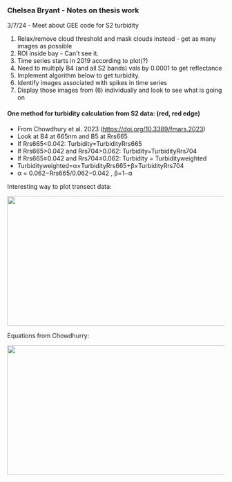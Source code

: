 ### Chelsea Bryant - Notes on thesis work

3/7/24 - Meet about GEE code for S2 turbidity
1. Relax/remove cloud threshold and mask clouds instead - get as many images as possible
2. ROI inside bay - Can't see it.
3. Time series starts in 2019 according to plot(?)
4. Need to multiply B4 (and all S2 bands) vals by 0.0001 to get reflectance
5. Implement algorithm below to get turbidity.
6. Identify images associated with spikes in time series
7. Display those images from (6) individually and look to see what is going on


#### One method for turbidity calculation from S2 data: (red, red edge) 
 - From Chowdhury et al. 2023 (https://doi.org/10.3389/fmars.2023)
 - Look at B4 at 665nm and B5 at Rrs665
 - If Rrs665<0.042: Turbidity=TurbidityRrs665
 - If Rrs665>0.042 and Rrs704>0.062: Turbidity=TurbidityRrs704
 - If Rrs665≥0.042 and Rrs704≤0.062: Turbidity = Turbidityweighted
 - Turbidityweighted=α×TurbidityRrs665+β×TurbidityRrs704
 - α = 0.062−Rrs665/0.062−0.042 , β=1−α

Interesting way to plot transect data:

<img src="https://github.com/dotis/Personal/assets/26553741/01bab6ad-cadd-4861-82e8-362e8a6c41c0" style="width:600px;height:300px;">


Equations from Chowdhurry:

<img src="https://github.com/dotis/Personal/assets/26553741/e44bc03f-ee29-42e5-b26d-7af41f223474" style="width:600px;height:300px;">
